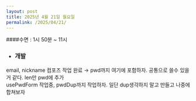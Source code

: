 ```yaml
---
layout: post
title: 2025년 4월 21일 월요일
permalink: /2025/04/21/
---
```

####수면 : 1시 50분 ~ 11시<br/>
* ### 개발<br/>
email, nickname 컴포즈 작업 완료 → pwd까지 여기에 포함하자. 공통으로 쓸수 있을거 같다. len만 pwd에 추가<br/>
usePwdForm 작업중,  pwdDup까지 작업하자. 일단 dup생각하지 말고 만들고 나중에 합쳐보자